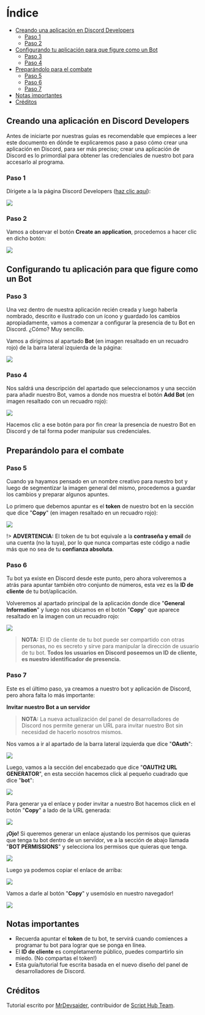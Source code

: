 # Índice

* [Creando una aplicación en Discord Developers](#Creando-una-aplicación-en-Discord-Developers)
  * [Paso 1](#Paso-1)
  * [Paso 2](#Paso-2)
* [Configurando tu aplicación para que figure como un Bot](#Configurando-tu-aplicación-para-que-figure-como-un-Bot)  
  * [Paso 3](#Paso-3)
  * [Paso 4](#Paso-4)
* [Preparándolo para el combate](#Preparándolo-para-el-combate)
  * [Paso 5](#Paso-5)
  * [Paso 6](#Paso-6)
  * [Paso 7](#Paso-7)
* [Notas importantes](#Notas-importantes)
* [Créditos](#Créditos)

## Creando una aplicación en Discord Developers

Antes de iniciarte por nuestras guías es recomendable que empieces a leer este documento en dónde te explicaremos paso a paso cómo crear una aplicación en Discord, para ser más preciso; crear una aplicación de Discord es lo primordial para obtener las credenciales de nuestro bot para accesarlo al programa.

### Paso 1

Dírigete a la la página Discord Developers ([haz clic aquí](https://discordapp.com/developers/applications/)):

![](https://i.imgur.com/MBuJdaV.png)

### Paso 2

Vamos a observar el botón **Create an application**, procedemos a hacer clic en dicho botón:

![](https://i.imgur.com/56O5c2M.png)

## Configurando tu aplicación para que figure como un Bot

### Paso 3

Una vez dentro de nuestra aplicación recién creada y luego haberla nombrado, descrito e ilustrado con un ícono y guardado los cambios apropiadamente, vamos a comenzar a configurar la presencia de tu Bot en Discord. ¿Cómo? Muy sencillo.

Vamos a dirigirnos al apartado **Bot** (en imagen resaltado en un recuadro rojo) de la barra lateral izquierda de la página:

![](https://i.imgur.com/TxYXfh8.png)

### Paso 4

Nos saldrá una descripción del apartado que seleccionamos y una sección para añadir nuestro Bot, vamos a donde nos muestra el botón **Add Bot** (en imagen resaltado con un recuadro rojo):

![](https://i.imgur.com/hDgacFl.png)

Hacemos clic a ese botón para por fin crear la presencia de nuestro Bot en Discord y de tal forma poder manipular sus credenciales.

## Preparándolo para el combate

### Paso 5

Cuando ya hayamos pensado en un nombre creativo para nuestro bot y luego de segmentizar la imagen general del mismo, procedemos a guardar los cambios y preparar algunos apuntes.

Lo primero que debemos apuntar es el **token** de nuestro bot en la sección que dice "**Copy**" (en imagen resaltado en un recuadro rojo):

![](https://i.imgur.com/wt8e3Pi.png)

!> **ADVERTENCIA:** El token de tu bot equivale a la **contraseña y email** de una cuenta (no la tuya), por lo que nunca compartas este código a nadie más que no sea de tu **confianza absoluta**.

### Paso 6

Tu bot ya existe en Discord desde este punto, pero ahora volveremos a atrás para apuntar también otro conjunto de números, esta vez es la **ID de cliente** de tu bot/aplicación.

Volveremos al apartado principal de la aplicación donde dice "**General Information**" y luego nos ubicamos en el botón "**Copy**" que aparece resaltado en la imagen con un recuadro rojo:

![](https://i.imgur.com/lFMauSN.png) 

> **NOTA:** El ID de cliente de tu bot puede ser compartido con otras personas, no es secreto y sirve para manipular la dirección de usuario de tu bot. **Todos los usuarios en Discord poseemos un ID de cliente, es nuestro identificador de presencia.**

### Paso 7

Este es el último paso, ya creamos a nuestro bot y aplicación de Discord, pero ahora falta lo más importante:

**Invitar nuestro Bot a un servidor**

> **NOTA:** La nueva actualización del panel de desarrolladores de Discord nos permite generar un URL para invitar nuestro Bot sin necesidad de hacerlo nosotros mismos.

Nos vamos a ir al apartado de la barra lateral izquierda que dice "**OAuth**":

![](https://i.imgur.com/dj8sLrW.png)

Luego, vamos a la sección del encabezado que dice "**OAUTH2 URL GENERATOR**", en esta sección hacemos click al pequeño cuadrado que dice "**bot**":

![](https://i.imgur.com/QvaT0Ts.png)

Para generar ya el enlace y poder invitar a nuestro Bot hacemos click en el botón "**Copy**" a lado de la URL generada:

![](https://i.imgur.com/31XUyXz.png)

**¡Ojo!** Si queremos generar un enlace ajustando los permisos que quieras que tenga tu bot dentro de un servidor, ve a la sección de abajo llamada "**BOT PERMISSIONS**" y selecciona los permisos que quieras que tenga.

![](https://i.imgur.com/4iQDa6M.png)

Luego ya podemos copiar el enlace de arriba:

![](https://i.imgur.com/Ts9eCqp.png)

Vamos a darle al botón "**Copy**" y usemóslo en nuestro navegador!

![](https://i.imgur.com/tyAw5kW.png)

## Notas importantes

* Recuerda apuntar el **token** de tu bot, te servirá cuando comiences a programar tu bot para lograr que se ponga en línea.
* El **ID de cliente** es completamente público, puedes compartirlo sin miedo. (No compartas el token!)
* Esta guía/tutorial fue escrita basada en el nuevo diseño del panel de desarrolladores de Discord.

## Créditos

Tutorial escrito por [MrDevsaider](https://github.com/mrdevsaider), contribuidor de [Script Hub Team](https://github.com/orgs/scripthubteam/people).




